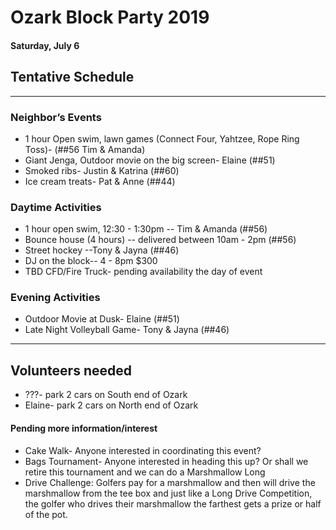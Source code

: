 # Ozark Block Party 2019
#### Saturday, July 6
## Tentative Schedule 
-----

### Neighbor’s Events
* 1 hour Open swim, lawn games (Connect Four, Yahtzee, Rope Ring Toss)- (##56 Tim & Amanda)
* Giant Jenga, Outdoor movie on the big screen- Elaine (##51)
* Smoked ribs- Justin & Katrina (##60)
* Ice cream treats- Pat & Anne (##44)

### Daytime Activities
* 1 hour open swim, 12:30 - 1:30pm -- Tim & Amanda (##56)
* Bounce house (4 hours) -- delivered between 10am - 2pm (##56)
* Street hockey --Tony & Jayna (##46)
* DJ on the block-- 4 - 8pm $300
* TBD CFD/Fire Truck- pending availability the day of event	

### Evening Activities
* Outdoor Movie at Dusk- Elaine (##51)
* Late Night Volleyball Game- Tony & Jayna (##46)

-------

## Volunteers needed
* ???- park 2 cars on South end of Ozark
* Elaine- park 2 cars on North end of Ozark

#### Pending more information/interest
* Cake Walk- Anyone interested in coordinating this event? 
* Bags Tournament- Anyone interested in heading this up? Or shall we retire this tournament and we can do a Marshmallow Long 
* Drive Challenge: Golfers pay for a marshmallow and then will drive the marshmallow from the tee box and just like a Long Drive Competition, the golfer who drives their marshmallow the farthest gets a prize or half of the pot.

